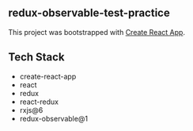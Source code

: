 redux-observable-test-practice
---

This project was bootstrapped with [Create React App](https://github.com/facebook/create-react-app).

## Tech Stack

* create-react-app
* react
* redux
* react-redux
* rxjs@6
* redux-observable@1

